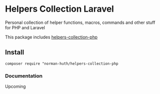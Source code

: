 # Helpers Collection Laravel

Personal collection of helper functions, macros, commands and other stuff for PHP and Laravel

This package includes [helpers-collection-php](https://github.com/Muetze42/helpers-collection-php)

## Install
```shell
composer require "norman-huth/helpers-collection-php
```

### Documentation
Upcoming
